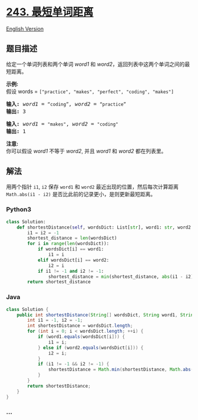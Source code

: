 # [243. 最短单词距离](https://leetcode-cn.com/problems/shortest-word-distance)

[English Version](https://github.com/yanglr/leetcode-ac/blob/master/assets/0200-0299/0243.Shortest%20Word%20Distance/README_EN.md)

## 题目描述

<!-- 这里写题目描述 -->

<p>给定一个单词列表和两个单词 <em>word1</em> 和 <em>word2</em>，返回列表中这两个单词之间的最短距离。</p>

<p><strong>示例:</strong><br>
假设 words = <code>[&quot;practice&quot;, &quot;makes&quot;, &quot;perfect&quot;, &quot;coding&quot;, &quot;makes&quot;]</code></p>

<pre><strong>输入:</strong> <em>word1</em> = <code>&ldquo;coding&rdquo;</code>, <em>word2</em> = <code>&ldquo;practice&rdquo;</code>
<strong>输出:</strong> 3
</pre>

<pre><strong>输入:</strong> <em>word1</em> = <code>&quot;makes&quot;</code>, <em>word2</em> = <code>&quot;coding&quot;</code>
<strong>输出:</strong> 1
</pre>

<p><strong>注意:</strong><br>
你可以假设 <em>word1</em> 不等于 <em>word2</em>, 并且 <em>word1</em> 和 <em>word2</em> 都在列表里。</p>

## 解法

<!-- 这里可写通用的实现逻辑 -->

用两个指针 `i1`, `i2` 保存 `word1` 和 `word2` 最近出现的位置，然后每次计算距离 `Math.abs(i1 - i2)` 是否比此前的记录更小，是则更新最短距离。

<!-- tabs:start -->

### **Python3**

<!-- 这里可写当前语言的特殊实现逻辑 -->

```python
class Solution:
    def shortestDistance(self, wordsDict: List[str], word1: str, word2: str) -> int:
        i1 = i2 = -1
        shortest_distance = len(wordsDict)
        for i in range(len(wordsDict)):
            if wordsDict[i] == word1:
                i1 = i
            elif wordsDict[i] == word2:
                i2 = i
            if i1 != -1 and i2 != -1:
                shortest_distance = min(shortest_distance, abs(i1 - i2))
        return shortest_distance
```

### **Java**

<!-- 这里可写当前语言的特殊实现逻辑 -->

```java
class Solution {
    public int shortestDistance(String[] wordsDict, String word1, String word2) {
        int i1 = -1, i2 = -1;
        int shortestDistance = wordsDict.length;
        for (int i = 0; i < wordsDict.length; ++i) {
            if (word1.equals(wordsDict[i])) {
                i1 = i;
            } else if (word2.equals(wordsDict[i])) {
                i2 = i;
            }
            if (i1 != -1 && i2 != -1) {
                shortestDistance = Math.min(shortestDistance, Math.abs(i1 - i2));
            }
        }
        return shortestDistance;
    }
}
```

### **...**

```

```

<!-- tabs:end -->
